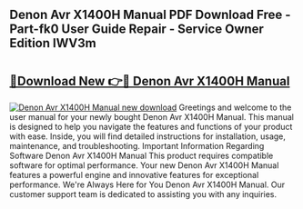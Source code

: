 ## Denon Avr X1400H Manual PDF Download Free - Part-fk0 User Guide Repair - Service Owner Edition IWV3m

# <h2><a href="http://bc44116.oget.top/?id=Denon+Avr+X1400H+Manual">🔗Download New 👉🔴 Denon Avr X1400H Manual</a></h2>

[![Denon Avr X1400H Manual new download](https://i.imgur.com/5g1atiW.png)](http://bc44116.oget.top/?id=Denon+Avr+X1400H+Manual)
Greetings and welcome to the user manual for your newly bought Denon Avr X1400H Manual. This manual is designed to help you navigate the features and functions of your product with ease. Inside, you will find detailed instructions for installation, usage, maintenance, and troubleshooting. Important Information Regarding Software Denon Avr X1400H Manual This product requires compatible software for optimal performance. Your new Denon Avr X1400H Manual features a powerful engine and innovative features for exceptional performance. We're Always Here for You Denon Avr X1400H Manual. Our customer support team is dedicated to assisting you with any inquiries.
